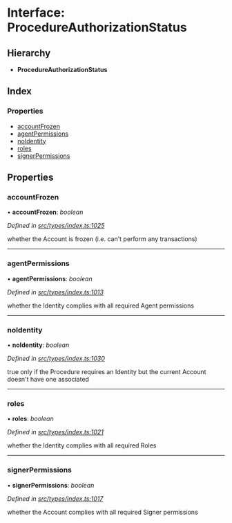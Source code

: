# Interface: ProcedureAuthorizationStatus

## Hierarchy

* **ProcedureAuthorizationStatus**

## Index

### Properties

* [accountFrozen](procedureauthorizationstatus.md#accountfrozen)
* [agentPermissions](procedureauthorizationstatus.md#agentpermissions)
* [noIdentity](procedureauthorizationstatus.md#noidentity)
* [roles](procedureauthorizationstatus.md#roles)
* [signerPermissions](procedureauthorizationstatus.md#signerpermissions)

## Properties

###  accountFrozen

• **accountFrozen**: *boolean*

*Defined in [src/types/index.ts:1025](https://github.com/PolymathNetwork/polymesh-sdk/blob/da0f7fd7/src/types/index.ts#L1025)*

whether the Account is frozen (i.e. can't perform any transactions)

___

###  agentPermissions

• **agentPermissions**: *boolean*

*Defined in [src/types/index.ts:1013](https://github.com/PolymathNetwork/polymesh-sdk/blob/da0f7fd7/src/types/index.ts#L1013)*

whether the Identity complies with all required Agent permissions

___

###  noIdentity

• **noIdentity**: *boolean*

*Defined in [src/types/index.ts:1030](https://github.com/PolymathNetwork/polymesh-sdk/blob/da0f7fd7/src/types/index.ts#L1030)*

true only if the Procedure requires an Identity but the current Account
  doesn't have one associated

___

###  roles

• **roles**: *boolean*

*Defined in [src/types/index.ts:1021](https://github.com/PolymathNetwork/polymesh-sdk/blob/da0f7fd7/src/types/index.ts#L1021)*

whether the Identity complies with all required Roles

___

###  signerPermissions

• **signerPermissions**: *boolean*

*Defined in [src/types/index.ts:1017](https://github.com/PolymathNetwork/polymesh-sdk/blob/da0f7fd7/src/types/index.ts#L1017)*

whether the Account complies with all required Signer permissions
